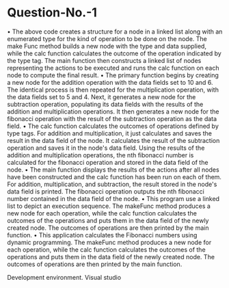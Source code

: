 # Question-No.-1
•	The above code creates a structure for a node in a linked list along with an enumerated type for the kind of operation to be done on the node. The make Func method builds a new node with the type and data supplied, while the calc function calculates the outcome of the operation indicated by the type tag. The main function then constructs a linked list of nodes representing the actions to be executed and runs the calc function on each node to compute the final result.
•	The primary function begins by creating a new node for the addition operation with the data fields set to 10 and 6. The identical process is then repeated for the multiplication operation, with the data fields set to 5 and 4. Next, it generates a new node for the subtraction operation, populating its data fields with the results of the addition and multiplication operations. It then generates a new node for the fibonacci operation with the result of the subtraction operation as the data field.
•	The calc function calculates the outcomes of operations defined by type tags. For addition and multiplication, it just calculates and saves the result in the data field of the node. It calculates the result of the subtraction operation and saves it in the node's data field. Using the results of the addition and multiplication operations, the nth fibonacci number is calculated for the fibonacci operation and stored in the data field of the node.
•	The main function displays the results of the actions after all nodes have been constructed and the calc function has been run on each of them. For addition, multiplication, and subtraction, the result stored in the node's data field is printed. The fibonacci operation outputs the nth fibonacci number contained in the data field of the node.
•	This program use a linked list to depict an execution sequence. The makeFunc method produces a new node for each operation, while the calc function calculates the outcomes of the operations and puts them in the data field of the newly created node. The outcomes of operations are then printed by the main function.
•	This application calculates the Fibonacci numbers using dynamic programming. The makeFunc method produces a new node for each operation, while the calc function calculates the outcomes of the operations and puts them in the data field of the newly created node. The outcomes of operations are then printed by the main function.

Development environment.
Visual studio
